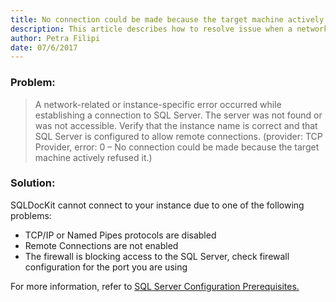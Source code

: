 ```yaml
---
title: No connection could be made because the target machine actively refused it.
description: This article describes how to resolve issue when a network-related or instance-specific error occurred while establishing a connection to SQL Server.
author: Petra Filipi
date: 07/6/2017
---
```

### Problem:

 > A network-related or instance-specific error occurred while establishing a connection to SQL Server. The server was not found or was not accessible. Verify that the instance name is correct and that SQL Server is configured to allow remote connections. (provider: TCP Provider, error: 0 – No connection could be made because the target machine actively refused it.)

### Solution:

SQLDocKit cannot connect to your instance due to one of the following problems:

* TCP/IP or Named Pipes protocols are disabled
* Remote Connections are not enabled
* The firewall is blocking access to the SQL Server, check firewall configuration for the port you are using

For more information, refer to [SQL Server Configuration Prerequisites.](#internal/requirements/sql-server-configuration)